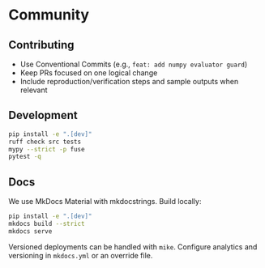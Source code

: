 # Community

## Contributing

- Use Conventional Commits (e.g., `feat: add numpy evaluator guard`)
- Keep PRs focused on one logical change
- Include reproduction/verification steps and sample outputs when relevant

## Development

```bash
pip install -e ".[dev]"
ruff check src tests
mypy --strict -p fuse
pytest -q
```

## Docs

We use MkDocs Material with mkdocstrings. Build locally:

```bash
pip install -e ".[dev]"
mkdocs build --strict
mkdocs serve
```

Versioned deployments can be handled with `mike`. Configure analytics and versioning in `mkdocs.yml` or an override file.

